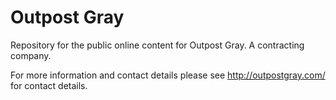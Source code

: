 # Outpost Gray

Repository for the public online content for Outpost Gray. A contracting company.

For more information and contact details please see http://outpostgray.com/ for contact details.
